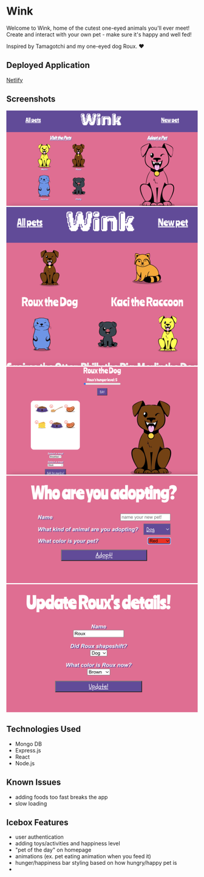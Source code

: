 # Wink
Welcome to Wink, home of the cutest one-eyed animals you'll ever meet!
Create and interact with your own pet - make sure it's happy and well fed!

Inspired by Tamagotchi and my one-eyed dog Roux. ❤️

## Deployed Application
[Netlify](https://winkfriends.netlify.app/)

## Screenshots
![Homepage](library/screenshots/Homepage.png)
![All animals](library/screenshots/AnimalIndex.png)
![Show animal](library/screenshots/ShowAnimal.png)
![Create animal form](library/screenshots/CreateAnimal.png)
![Update animal form](library/screenshots/UpdateAnimal.png)

## Technologies Used
- Mongo DB
- Express.js
- React
- Node.js

## Known Issues
- adding foods too fast breaks the app
- slow loading

## Icebox Features
- user authentication
- adding toys/activities and happiness level
- "pet of the day" on homepage
- animations (ex. pet eating animation when you feed it)
- hunger/happiness bar styling based on how hungry/happy pet is
- 
